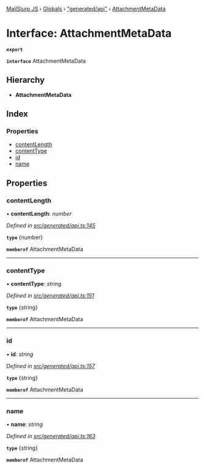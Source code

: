 [MailSlurp JS](../README.md) › [Globals](../globals.md) › ["generated/api"](../modules/_generated_api_.md) › [AttachmentMetaData](_generated_api_.attachmentmetadata.md)

# Interface: AttachmentMetaData

**`export`** 

**`interface`** AttachmentMetaData

## Hierarchy

* **AttachmentMetaData**

## Index

### Properties

* [contentLength](_generated_api_.attachmentmetadata.md#contentlength)
* [contentType](_generated_api_.attachmentmetadata.md#contenttype)
* [id](_generated_api_.attachmentmetadata.md#id)
* [name](_generated_api_.attachmentmetadata.md#name)

## Properties

###  contentLength

• **contentLength**: *number*

*Defined in [src/generated/api.ts:145](https://github.com/mailslurp/mailslurp-client-ts-js/blob/7141c32/src/generated/api.ts#L145)*

**`type`** {number}

**`memberof`** AttachmentMetaData

___

###  contentType

• **contentType**: *string*

*Defined in [src/generated/api.ts:151](https://github.com/mailslurp/mailslurp-client-ts-js/blob/7141c32/src/generated/api.ts#L151)*

**`type`** {string}

**`memberof`** AttachmentMetaData

___

###  id

• **id**: *string*

*Defined in [src/generated/api.ts:157](https://github.com/mailslurp/mailslurp-client-ts-js/blob/7141c32/src/generated/api.ts#L157)*

**`type`** {string}

**`memberof`** AttachmentMetaData

___

###  name

• **name**: *string*

*Defined in [src/generated/api.ts:163](https://github.com/mailslurp/mailslurp-client-ts-js/blob/7141c32/src/generated/api.ts#L163)*

**`type`** {string}

**`memberof`** AttachmentMetaData
